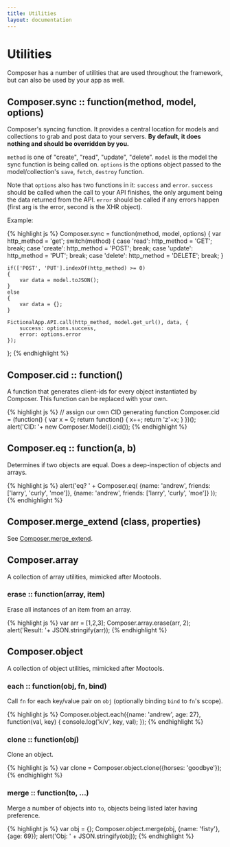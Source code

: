 ```yaml
---
title: Utilities
layout: documentation
---
```


# Utilities

Composer has a number of utilities that are used throughout the framework, but
can also be used by your app as well.

## Composer.sync :: function(method, model, options)

Composer's syncing function. It provides a central location for models and
collections to grab and post data to your servers. __By default, it does nothing
and should be overridden by you.__

`method` is one of "create", "read", "update", "delete". `model` is the model
the sync function is being called on. `options` is the options object passed to
the model/collection's `save`, `fetch`, `destroy` function.

Note that `options` also has two functions in it: `success` and `error`.
`success` should be called when the call to your API finishes, the only argument
being the data returned from the API. `error` should be called if any errors
happen (first arg is the error, second is the XHR object).

Example:

<div class="noeval">
{% highlight js %}
Composer.sync = function(method, model, options)
{
    var http_method = 'get';
    switch(method)
    {
    case 'read': http_method = 'GET'; break;
    case 'create': http_method = 'POST'; break;
    case 'update': http_method = 'PUT'; break;
    case 'delete': http_method = 'DELETE'; break;
    }

    if(['POST', 'PUT'].indexOf(http_method) >= 0)
    {
        var data = model.toJSON();
    }
    else
    {
        var data = {};
    }

    FictionalApp.API.call(http_method, model.get_url(), data, {
        success: options.success,
        error: options.error
    });
};
{% endhighlight %}
</div>

## Composer.cid :: function()

A function that generates client-ids for every object instantiated by Composer.
This function can be replaced with your own.

{% highlight js %}
// assign our own CID generating function
Composer.cid = (function() {
    var x = 0;
    return function() {
        x++;
        return 'z'+x;
    }
})();
alert('CID: '+ new Composer.Model().cid());
{% endhighlight %}

## Composer.eq :: function(a, b)

Determines if two objects are equal. Does a deep-inspection of objects and
arrays.

{% highlight js %}
alert('eq? ' + Composer.eq(
    {name: 'andrew', friends: ['larry', 'curly', 'moe']},
    {name: 'andrew', friends: ['larry', 'curly', 'moe']}
));
{% endhighlight %}

## Composer.merge_extend (class, properties)

See [Composer.merge_extend](/composer.js/docs/class#composer-merge-extend).

## Composer.array

A collection of array utilities, mimicked after Mootools.

### erase :: function(array, item)

Erase all instances of an item from an array.

{% highlight js %}
var arr = [1,2,3];
Composer.array.erase(arr, 2);
alert('Result: '+ JSON.stringify(arr));
{% endhighlight %}

## Composer.object

A collection of object utilities, mimicked after Mootools.

### each :: function(obj, fn, bind)

Call `fn` for each key/value pair on `obj` (optionally binding `bind` to `fn`'s
scope).

<div class="noeval">
{% highlight js %}
Composer.object.each({name: 'andrew', age: 27}, function(val, key) {
    console.log('k/v', key, val);
});
{% endhighlight %}
</div>

### clone :: function(obj)

Clone an object.

<div class="noeval">
{% highlight js %}
var clone = Composer.object.clone({horses: 'goodbye'});
{% endhighlight %}
</div>

### merge :: function(to, ...)

Merge a number of objects into `to`, objects being listed later having
preference.

{% highlight js %}
var obj = {};
Composer.object.merge(obj, {name: 'fisty'}, {age: 69});
alert('Obj: ' + JSON.stringify(obj));
{% endhighlight %}

